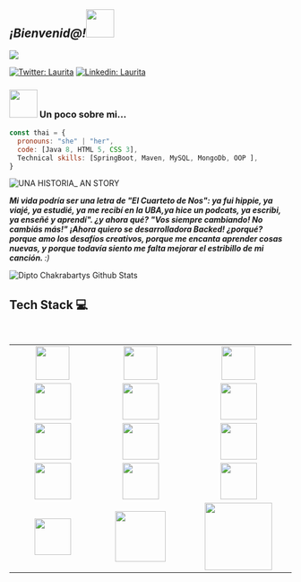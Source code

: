 <h2><em> ¡Bienvenid@!<img src="https://media.giphy.com/media/fFEFxS3DE5VIY/source.gif" width="50"></em></h2>

<p><em><img src="https://user-images.githubusercontent.com/63796774/107132170-7ec5d700-68bb-11eb-84f0-de7515e83f07.png">  
</em></p>

[![Twitter: Laurita](https://img.shields.io/twitter/follow/Laurita?style=social)](https://twitter.com/Lauritaacunia)
[![Linkedin: Laurita](https://img.shields.io/badge/-Laurita-blue?style=flat-square&logo=Linkedin&logoColor=white&link=https://www.linkedin.com/in/Lauriacunia/)](https://www.linkedin.com/in/Lauriacunia/)


### <img src="https://media.giphy.com/media/WUlplcMpOCEmTGBtBW/giphy.gif" width="50">  Un poco sobre mi...  

```javascript
const thai = {
  pronouns: "she" | "her",
  code: [Java 8, HTML 5, CSS 3],
  Technical skills: [SpringBoot, Maven, MySQL, MongoDb, OOP ],
}
```
![UNA HISTORIA_ AN STORY](https://user-images.githubusercontent.com/63796774/88343842-b3f04a80-cd18-11ea-83b0-5e12d6eee8c6.gif)

 <em><b>Mi vida podría ser una letra de "El Cuarteto de Nos": ya fui hippie, ya viajé, ya estudié, ya me recibí en la UBA,ya hice un podcats, ya escribi, ya enseñé y aprendí". ¿y ahora qué? "Vos siempre cambiando! No cambiás más!"
¡Ahora quiero se desarrolladora Backed! ¿porqué? porque amo los desafíos creativos, porque me encanta aprender cosas nuevas, y porque todavía siento me falta mejorar el estribillo de mi canción. </b> :)</em>


![Dipto Chakrabartys Github Stats](https://github-readme-stats.vercel.app/api?username=Lauriacunia&show_icons=true_color=fff&icon_color=79ff97&text_color=9f9f9f&bg_color=151515)

## Tech Stack :computer:

<br>
<table>
<tbody>
 <tr>
<td align="center" width="20%">
<span><b><center></center></b></span> 
<img height=60px src="https://user-images.githubusercontent.com/63796774/88425319-975e1c00-cdc5-11ea-9a5d-0feac2bae0da.png"> 
</td>

<td align="center" width="20%">
<span><b><center></center></b></span> 
<img height=60px src="https://user-images.githubusercontent.com/63796774/88425414-b8bf0800-cdc5-11ea-91fb-eb549bb039c7.png"> 
</td>

<td align="center" width="20%">
<span><b><center></center></b></span> 
<img height=60px src="https://user-images.githubusercontent.com/63796774/88425523-e6a44c80-cdc5-11ea-9f91-0f5462b9d313.png"> 
</td>
</tr>

<tr>
<td align="center" width="20%">
<span><b><center></center></b></span> 
<img height=65px src="https://user-images.githubusercontent.com/63796774/88425644-19e6db80-cdc6-11ea-93f3-2dc28235212e.png"> 
</td>

<td align="center" width="20%">
<span><b><center></center></b></span> 
<img height=65px src="https://user-images.githubusercontent.com/63796774/88425815-6cc09300-cdc6-11ea-850f-bac3431a7390.png"> 
</td>

<td align="center" width="20%">
<span><b><center></center></b></span> 
<img height=65px src="https://user-images.githubusercontent.com/63796774/88425922-9d083180-cdc6-11ea-9eb5-6c4a7192137c.png"> 
</td>
</tr>

<tr>
<td align="center" width="20%">
<span><b><center></center></b></span> 
<img height=65px src="https://user-images.githubusercontent.com/63796774/88434400-75b96080-cdd6-11ea-8ced-9ee761e05ba0.png"> 
</td>

<td align="center" width="20%">
<span><b><center></center></b></span> 
<img height=65px src="https://upload.wikimedia.org/wikipedia/commons/a/af/Tux.png"> 
</td>



<td align="center" width="20%">
<span><b><center></center></b></span> 
<img height=65px src="https://www.python.org/static/community_logos/python-logo.png"> 
</td>


<tr>
<td align="center" width="20%">
<span><b><center></center></b></span> 
<img height=65px src="https://www.logolynx.com/images/logolynx/d5/d50b83324fb4fbab14cdfaf47409115b.jpeg"> 
</td>

<td align="center" width="20%">
<span><b><center></center></b></span> 
<img height=65px src="https://i0.wp.com/www.complexsql.com/wp-content/uploads/2017/01/sql-logo.jpg?ssl=1"> 
</td>


<td align="center" width="20%">
<span><b><center></center></b></span> 
<img height=65px src="https://user-images.githubusercontent.com/63796774/88434563-d34dad00-cdd6-11ea-886d-905a85760867.jpg"> 
</td>
</tr>

<td align="center" width="20%">
<span><b><center></center></b></span> 
<img height=65px src="https://user-images.githubusercontent.com/63796774/88434852-6a1a6980-cdd7-11ea-9233-5462a3608a71.png"> 
</td>

<td align="center" width="20%">
<span><b><center></center></b></span> 
<img height=90px src="https://user-images.githubusercontent.com/63796774/88434749-3dfee880-cdd7-11ea-9ca0-6b68073bb08f.png"> 
</td>

<td align="center" width="20%">
<span><b><center></center></b></span> 
<img height=120px src="https://user-images.githubusercontent.com/63796774/88434971-aa79e780-cdd7-11ea-8178-adc1a185a4a0.png"> 
</td>
</tr>

</tbody>
</table>
